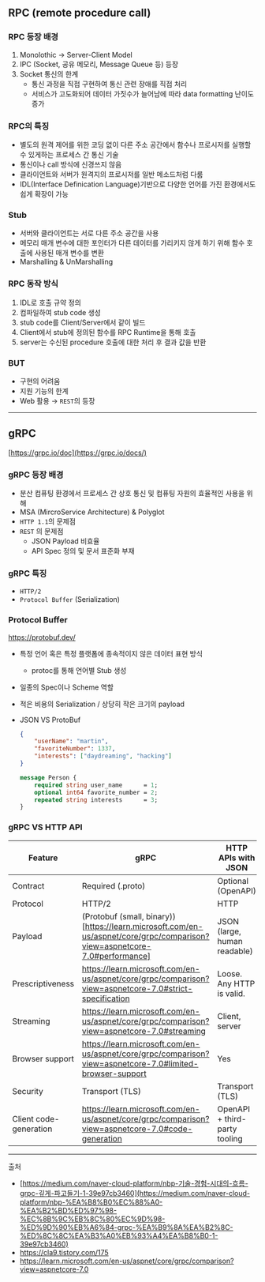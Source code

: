 ## RPC (remote procedure call)

### RPC 등장 배경

1. Monolothic → Server-Client Model
2. IPC (Socket, 공유 메모리, Message Queue 등) 등장
3. Socket 통신의 한계
    - 통신 과정을 직접 구현하여 통신 관련 장애를 직접 처리
    - 서비스가 고도화되어 데이터 가짓수가 늘어남에 따라 data formatting 난이도 증가

### RPC의 특징

- 별도의 원격 제어를 위한 코딩 없이 다른 주소 공간에서 함수나 프로시저를 실행할 수 있게하는 프로세스 간 통신 기술
- 통신이나 call 방식에 신경쓰지 않음
- 클라이언트와 서버가 원격지의 프로시저를 일반 메소드처럼 다룸
- IDL(Interface Definication Language)기반으로 다양한 언어를 가진 환경에서도 쉽게 확장이 가능

### Stub

- 서버와 클라이언트는 서로 다른 주소 공간을 사용
- 메모리 매개 변수에 대한 포인터가 다른 데이터를 가리키지 않게 하기 위해 함수 호출에 사용된 매개 변수를 변환
- Marshalling & UnMarshalling

### RPC 동작 방식

1. IDL로 호출 규약 정의 
2. 컴파일하여 stub code 생성 
3. stub code를 Client/Server에서 같이 빌드
4. Client에서 stub에 정의된 함수를 RPC Runtime을 통해 호출
5. server는 수신된 procedure 호출에 대한 처리 후 결과 값을 반환

### BUT

- 구현의 어려움
- 지원 기능의 한계
- Web 활용 → `REST`의 등장

---

## gRPC

[https://grpc.io/doc](https://grpc.io/docs/)

### gRPC 등장 배경

- 분산 컴퓨팅 환경에서 프로세스 간 상호 통신 및 컴퓨팅 자원의 효율적인 사용을 위해
- MSA (MircroService Architecture) & Polyglot
- `HTTP 1.1`의 문제점
- `REST` 의 문제점
    - JSON Payload 비효율
    - API Spec 정의 및 문서 표준화 부재

### ****gRPC 특징****

- `HTTP/2`
- `Protocol Buffer` (Serialization)

### Protocol Buffer

https://protobuf.dev/

- 특정 언어 혹은 특정 플랫폼에 종속적이지 않은 데이터 표현 방식
    - protoc를 통해 언어별 Stub 생성
- 일종의 Spec이나 Scheme 역할
- 적은 비용의 Serialization / 상당히 작은 크기의 payload
- JSON VS ProtoBuf
    
    ```json
    {
        "userName": "martin",
        "favoriteNumber": 1337,
        "interests": ["daydreaming", "hacking"]
    }
    ```
    
    ```protobuf
    message Person {
        required string user_name      = 1;
        optional int64 favorite_number = 2;
        repeated string interests      = 3;
    }
    ```
    

### ****gRPC VS HTTP API****

| Feature | gRPC | HTTP APIs with JSON |
| --- | --- | --- |
| Contract | Required (.proto) | Optional (OpenAPI) |
| Protocol | HTTP/2 | HTTP |
| Payload | (Protobuf (small, binary))[https://learn.microsoft.com/en-us/aspnet/core/grpc/comparison?view=aspnetcore-7.0#performance] | JSON (large, human readable) |
| Prescriptiveness | https://learn.microsoft.com/en-us/aspnet/core/grpc/comparison?view=aspnetcore-7.0#strict-specification | Loose. Any HTTP is valid. |
| Streaming | https://learn.microsoft.com/en-us/aspnet/core/grpc/comparison?view=aspnetcore-7.0#streaming | Client, server |
| Browser support | https://learn.microsoft.com/en-us/aspnet/core/grpc/comparison?view=aspnetcore-7.0#limited-browser-support | Yes |
| Security | Transport (TLS) | Transport (TLS) |
| Client code-generation | https://learn.microsoft.com/en-us/aspnet/core/grpc/comparison?view=aspnetcore-7.0#code-generation | OpenAPI + third-party tooling |

---

출처

- [https://medium.com/naver-cloud-platform/nbp-기술-경험-시대의-흐름-grpc-깊게-파고들기-1-39e97cb3460](https://medium.com/naver-cloud-platform/nbp-%EA%B8%B0%EC%88%A0-%EA%B2%BD%ED%97%98-%EC%8B%9C%EB%8C%80%EC%9D%98-%ED%9D%90%EB%A6%84-grpc-%EA%B9%8A%EA%B2%8C-%ED%8C%8C%EA%B3%A0%EB%93%A4%EA%B8%B0-1-39e97cb3460)
- https://cla9.tistory.com/175
- https://learn.microsoft.com/en-us/aspnet/core/grpc/comparison?view=aspnetcore-7.0
